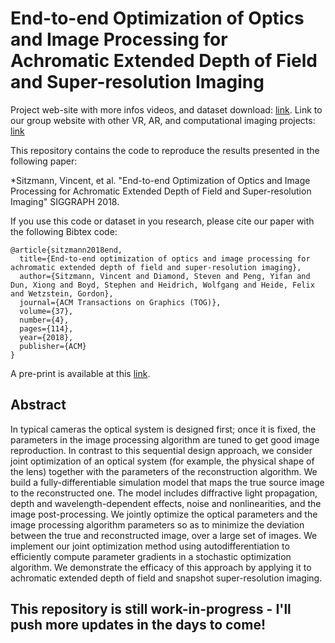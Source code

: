 # End-to-end Optimization of Optics and Image Processing for Achromatic Extended Depth of Field and Super-resolution Imaging
Project web-site with more infos videos, and dataset download: [link]().
Link to our group website with other VR, AR, and computational imaging projects: [link](http://www.computationalimaging.org/)

This repository contains the code to reproduce the results presented in the following paper:

*Sitzmann, Vincent, et al. "End-to-end Optimization of Optics and Image Processing for Achromatic Extended Depth of Field and Super-resolution Imaging" SIGGRAPH 2018.

If you use this code or dataset in you research, please cite our paper with the following Bibtex code:

```
@article{sitzmann2018end,
  title={End-to-end optimization of optics and image processing for achromatic extended depth of field and super-resolution imaging},
  author={Sitzmann, Vincent and Diamond, Steven and Peng, Yifan and Dun, Xiong and Boyd, Stephen and Heidrich, Wolfgang and Heide, Felix and Wetzstein, Gordon},
  journal={ACM Transactions on Graphics (TOG)},
  volume={37},
  number={4},
  pages={114},
  year={2018},
  publisher={ACM}
}
```
A pre-print is available at this [link](https://dl.acm.org/citation.cfm?id=3201333&picked=formats).

## Abstract
In typical cameras the optical system is designed first; once it is fixed, the parameters in the image processing algorithm are tuned to get good image reproduction. In contrast to this sequential design approach, we consider joint optimization of an optical system (for example, the physical shape of the lens) together with the parameters of the reconstruction algorithm. We build a fully-differentiable simulation model that maps the true source image to the reconstructed one. The model includes diffractive light propagation, depth and wavelength-dependent effects, noise and nonlinearities, and the image post-processing. We jointly optimize the optical parameters and the image processing algorithm parameters so as to minimize the deviation between the true and reconstructed image, over a large set of images. We implement our joint optimization method using autodifferentiation to efficiently compute parameter gradients in a stochastic optimization algorithm. We demonstrate the efficacy of this approach by applying it to achromatic extended depth of field and snapshot super-resolution imaging.

## This repository is still work-in-progress - I'll push more updates in the days to come!
